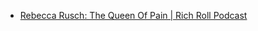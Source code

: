 + [Rebecca Rusch: The Queen Of Pain | Rich Roll Podcast](https://www.youtube.com/watch?v=8KUvn7NL234)


